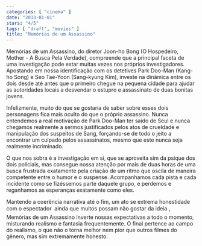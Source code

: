 ```yaml
---
categories: [ "cinema" ]
date: "2013-01-01"
stars: "4/5"
tags: [ "draft", "movies" ]
title: "Memórias de um Assassino"
---
```

Memórias de um Assassino, do diretor Joon-ho Bong (O Hospedeiro,
Mother - A Busca Pela Verdade), compreende que a principal
faceta de uma investigação pode estar muitas vezes nos próprios
investigadores. Apostando em nossa identificação com os detetives
Park Doo-Man (Kang-ho Song) e Seo Tae-Yoon (Sang-kyung Kim), investe
na dinâmica entre os dois desde até antes que o primeiro chegue na
pequena cidade para ajudar as autoridades locais a desvendar o estupro
e assassinato de duas bonitas jovens.

Infelizmente, muito do que se gostaria de saber sobre esses dois
personagens fica mais oculto do que o próprio assassino. Nunca entendemos
a real motivação de Park Doo-Man ter saído de Seul e nunca chegamos
realmente a sermos justificados pelos atos de crueldade e manipulação
dos suspeitos de Sang, forçando-se de todo o jeito a encontrar um culpado
pelos assassinatos, mesmo que este nunca seja realmente incriminado.

O que nos sobra é a investigação em si, que se aproveita sim da psique
dos dois policiais, mas consegue nossa atenção por mais de duas horas
de uma busca frustrada exatamente pela criação de um ritmo que oscila
de maneira competente entre o humor e o suspense. Acompanhamos cada pista
e cada incidente como se fizéssemos parte daquele grupo, e perdemos e
reganhamos as esperanças exatamente como eles.

Mantendo a coerência narrativa até o fim, um ato se extrema honestidade
com o espectador  ainda que muitos possam não gostar da ideia ,
Memórias de um Assassino inverte nossas expectativas a todo o momento,
misturando realismo e fantasia frequentemente. O final pertence ao campo
do realismo, o que não o torna melhor nem pior que outros filmes do
gênero, mas sim extremamente honesto.

